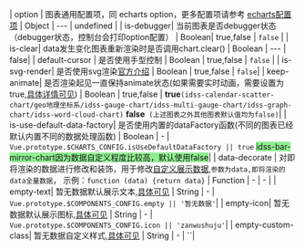 | option | 图表通用配置项，同 echarts option，更多配置项请参考 [echarts配置项](https://www.echartsjs.com/zh/option.html#title) | Object | --- | undefined |
| is-debugger| 当前图表是否debugger状态（debugger状态，控制台会打印option配置） | Boolean| true,false | `false` |
| is-clear| data发生变化图表重新渲染时是否调用chart.clear() | Boolean | --- | false| 
| default-cursor    | 是否使用手型控制 | Boolean | true,false | `false` | 
| is-svg-render| 是否使用svg渲染[官方介绍](https://www.echartsjs.com/zh/tutorial.html#%E4%BD%BF%E7%94%A8%20Canvas%20%E6%88%96%E8%80%85%20SVG%20%E6%B8%B2%E6%9F%93) | Boolean | true,false | `false`| 
| keep-animate| 是否渲染起见一直保持animate状态(如果需要实时动画，需要设置为true,[具体详情可见](/echarts-components/charts-quikstart#xing-neng-xiang-guan))  | Boolean | true,false | **true**`(idss-calendar-scatter-chart/geo地理坐标系/idss-gauge-chart/idss-multi-gauge-chart/idss-graph-chart/idss-word-cloud-chart)`  **false**` (上述图表之外其他图表默认值均为false)`| 
| is-use-default-data-factory| 是否使用内置的dataFactory函数(不同的图表已经默认内置不同的数据处理函数) | Boolean | - | `Vue.prototype.$CHARTS_CONFIG.isUseDefaultDataFactory || true` <font style="background: lightgreen;">idss-bar-mirror-chart因为数据自定义程度比较高，默认使用false</font>| 
| data-decorate | 对即将渲染的数据进行修改和装饰，用于修改[自定义展示数据](/echarts-components/radar/radar#duo-wei-lei-da-tu),`参数为data,即将渲染的data全量数据`， 示例：`function (data) {return data}` | Function | - | - |
| empty-text| 暂无数据默认展示文本,[具体可见](/mixins-components/empty-data) | String | - | `Vue.prototype.$COMPONENTS_CONFIG.empty || '暂无数据'`| 
| empty-icon| 暂无数据默认展示图标,[具体可见](/mixins-components/empty-data) | String | - | `Vue.prototype.$COMPONENTS_CONFIG.icon || 'zanwushuju'`| 
| empty-custom-class| 暂无数据自定义样式,[具体可见](/mixins-components/empty-data) | String | - | ``| 
